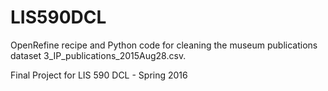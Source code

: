 # LIS590DCL

OpenRefine recipe and Python code for cleaning the museum publications dataset 3_IP_publications_2015Aug28.csv.

Final Project for LIS 590 DCL - Spring 2016
